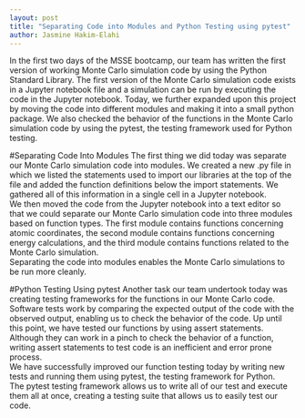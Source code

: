 ```yaml
---
layout: post
title: "Separating Code into Modules and Python Testing using pytest"
author: Jasmine Hakim-Elahi
---
```

In the first two days of the MSSE bootcamp, our team has written the first version of working Monte Carlo simulation code by using the Python Standard Library.  The first version of the Monte Carlo simulation code exists in a Jupyter notebook file and a simulation can be run by executing the code in the Jupyter notebook.  Today, we further expanded upon this project by moving the code into different modules and making it into a small python package.  We also checked the behavior of the functions in the Monte Carlo simulation code by using the pytest, the testing framework used for Python testing.

#Separating Code Into Modules
The first thing we did today was separate our Monte Carlo simulation code into modules.  We created a new .py file in which we listed the statements used to import our libraries at the top of the file and added the function definitions below the import statements.  We gathered all of this information in a single cell in a Jupyter notebook.  
We then moved the code from the Jupyter notebook into a text editor so that we could separate our Monte Carlo simulation code into three modules based on function types.  The first module contains functions concerning atomic coordinates, the second module contains functions concerning energy calculations, and the third module contains functions related to the Monte Carlo simulation.  
Separating the code into modules enables the Monte Carlo simulations to be run more cleanly.  

#Python Testing Using pytest
Another task our team undertook today was creating testing frameworks for the functions in our Monte Carlo code.  Software tests work by comparing the expected output of the code with the observed output, enabling us to check the behavior of the code.  Up until this point, we have tested our functions by using assert statements.  Although they can work in a pinch to check the behavior of a function, writing assert statements to test code is an inefficient and error prone process.  
We have successfully improved our function testing today by writing new tests and running them using pytest, the testing framework for Python.  
The pytest testing framework allows us to write all of our test and execute them all at once, creating a testing suite that allows us to easily test our code.

